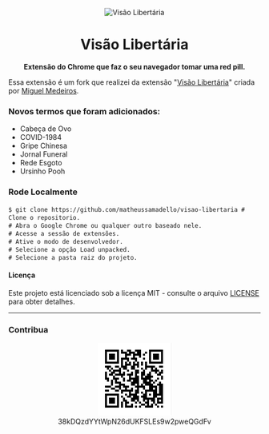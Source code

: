 <div align="center">

![Visão Libertária](img/icon.png)

# **Visão Libertária**

**Extensão do Chrome que faz o seu navegador tomar uma red pill.**

</div>

Essa extensão é um fork que realizei da extensão "[Visão Libertária](https://github.com/MiguelMedeiros/visao-libertaria)" criada por [Miguel Medeiros](https://www.miguelmedeiros.com.br/).

### Novos termos que foram adicionados:

- Cabeça de Ovo
- COVID-1984
- Gripe Chinesa
- Jornal Funeral
- Rede Esgoto
- Ursinho Pooh

### Rode Localmente

```shell
$ git clone https://github.com/matheussamadello/visao-libertaria # Clone o repositorio.
# Abra o Google Chrome ou qualquer outro baseado nele.
# Acesse a sessão de extensões.
# Ative o modo de desenvolvedor.
# Selecione a opção Load unpacked.
# Selecione a pasta raiz do projeto.
```
#### Licença

Este projeto está licenciado sob a licença MIT - consulte o arquivo [LICENSE](LICENSE) para obter detalhes.

---

### Contribua

<div align="center">

![38kDQzdYYtWpN26dUKFSLEs9w2pweQGdFv](img/donation.png)\
38kDQzdYYtWpN26dUKFSLEs9w2pweQGdFv

</div>
